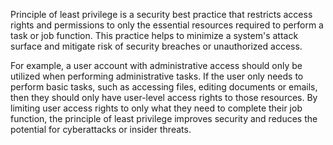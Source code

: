 Principle of least privilege is a security best practice that restricts access rights and permissions to only the essential resources required to perform a task or job function. This practice helps to minimize a system's attack surface and mitigate risk of security breaches or unauthorized access.

For example, a user account with administrative access should only be utilized when performing administrative tasks. If the user only needs to perform basic tasks, such as accessing files, editing documents or emails, then they should only have user-level access rights to those resources. By limiting user access rights to only what they need to complete their job function, the principle of least privilege improves security and reduces the potential for cyberattacks or insider threats.